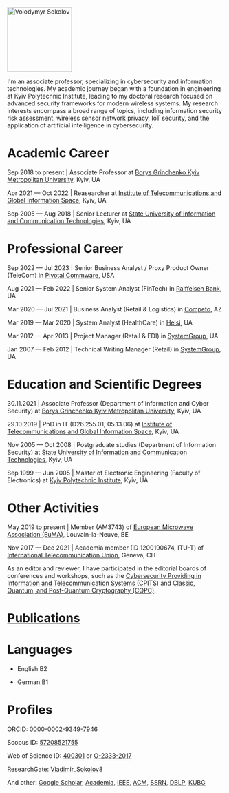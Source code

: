 <img src="/volodymyr-sokolov/publications/blob/main/images/sokolov.png" alt="Volodymyr Sokolov" width="150">

I'm an associate professor, specializing in cybersecurity and information technologies. My academic journey began with a foundation in engineering at Kyiv Polytechnic Institute, leading to my doctoral research focused on advanced security frameworks for modern wireless systems. My research interests encompass a broad range of topics, including information security risk assessment, wireless sensor network privacy, IoT security, and the application of artificial intelligence in cybersecurity.

# Academic Career

Sep 2018 to present | Associate Professor at [Borys Grinchenko Kyiv Metropolitan University](https://partner.kubg.edu.ua/), Kyiv, UA

Apr 2021 — Oct 2022 | Reasearcher at [Institute of Telecommunications and Global Information Space](https://itgip.org/en/), Kyiv, UA

Sep 2005 — Aug 2018 | Senior Lecturer at [State University of Information and Communication Technologies](https://www.duikt.edu.ua/en/), Kyiv, UA

# Professional Career

Sep 2022 — Jul 2023 | Senior Business Analyst / Proxy Product Owner (TeleCom) in [Pivotal Commware](https://pivotalcommware.com/), USA

Aug 2021 — Feb 2022 | Senior System Analyst (FinTech) in [Raiffeisen Bank](https://raiffeisen.ua/), UA

Mar 2020 — Jul 2021 | Business Analyst (Retail & Logistics) in [Competo](https://competo.io/), AZ

Mar 2019 — Mar 2020 | System Analyst (HealthCare) in [Helsi](http://helsi.me/), UA

Mar 2012 — Apr 2013 | Project Manager (Retail & EDI) in [SystemGroup](https://systemgroup.com.ua/), UA

Jan 2007 — Feb 2012 | Technical Writing Manager (Retail) in [SystemGroup](https://systemgroup.com.ua/), UA

# Education and Scientific Degrees

30.11.2021 | Associate Professor (Department of Information and Cyber Security) at [Borys Grinchenko Kyiv Metropolitan University](https://partner.kubg.edu.ua/), Kyiv, UA

29.10.2019 | PhD in IT (D26.255.01, 05.13.06) at [Institute of Telecommunications and Global Information Space](https://itgip.org/en/), Kyiv, UA

Nov 2005 — Oct 2008 | Postgraduate studies (Department of Information Security) at [State University of Information and Communication Technologies](https://www.duikt.edu.ua/en/), Kyiv, UA

Sep 1999 — Jun 2005 | Master of Electronic Engineering (Faculty of Electronics) at [Kyiv Polytechnic Institute](https://kpi.ua/en/), Kyiv, UA

# Other Activities

May 2019 to present | Member (AM3743) of [European Microwave Association (EuMA)](https://www.eumwa.org/en/euma/), Louvain-la-Neuve, BE

Nov 2017 — Dec 2021 | Academia member (ID 1200190674, ITU-T) of [International Telecommunication Union](https://www.itu.int/en/), Geneva, CH

As an editor and reviewer, I have participated in the editorial boards of conferences and workshops, such as the [Cybersecurity Providing in Information and Telecommunication Systems (CPITS)](https://cpits.kubg.edu.ua/) and [Classic, Quantum, and Post-Quantum Cryptography (CQPC)](https://cqpc.kubg.edu.ua/).

# [Publications](/volodymyr-sokolov/publications/wiki/Publication-List-of-Volodymyr-Sokolov)

# Languages

* English B2

* German B1

# Profiles

ORCID: [0000-0002-9349-7946](https://orcid.org/0000-0002-9349-7946)

Scopus ID: [57208521755](https://www.scopus.com/authid/detail.uri?authorId=57208521755)

Web of Science ID: [400301](https://www.webofscience.com/wos/author/record/400301) or [O-2333-2017](https://www.webofscience.com/wos/author/record/O-2333-2017)

ResearchGate: [Vladimir_Sokolov8](https://www.researchgate.net/profile/Vladimir_Sokolov8)

And other: [Google Scholar](https://scholar.google.com/citations?user=_Zicvs8AAAAJ), [Academia](https://kubg.academia.edu/VladimirSokolov), [IEEE](https://ieeexplore.ieee.org/author/37089400752), [ACM](https://dl.acm.org/profile/99660030382), [SSRN](https://ssrn.com/author=3711409), [DBLP](https://dblp.org/pers/hd/s/Sokolov:Volodymyr), [KUBG](http://wiki.kubg.edu.ua/%D0%A1%D0%BE%D0%BA%D0%BE%D0%BB%D0%BE%D0%B2_%D0%92%D0%BE%D0%BB%D0%BE%D0%B4%D0%B8%D0%BC%D0%B8%D1%80_%D0%AE%D1%80%D1%96%D0%B9%D0%BE%D0%B2%D0%B8%D1%87)
